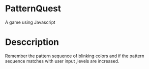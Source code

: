 # PatternQuest
A game using Javascript 
# Desccription
Remember the pattern sequence of blinking colors and if the pattern sequence matches with user input ,levels are increased.
